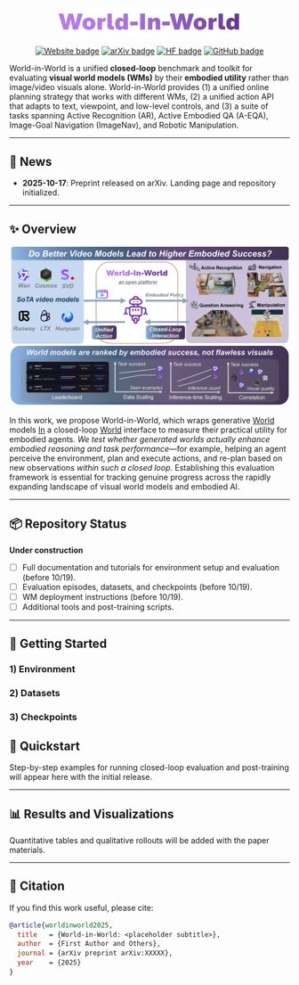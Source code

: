 <!-- # World-in-World -->

<p align="center">
  <img src="./assets/logo.svg" width="330" alt="World-in-World logo"/>
</p>

<div align="center">
  <a href="https://world-in-world.github.io/"><img src="https://img.shields.io/badge/🌐 Website-Visit-slateblue" alt="Website badge"></a>
  <a href="https://arxiv.org/abs/"><img src="https://img.shields.io/badge/arXiv-Abstract-orange" alt="arXiv badge"></a>
  <a href="https://huggingface.co"><img src="https://img.shields.io/badge/%F0%9F%A4%97%20Hugging%20Face-Page-goldenrod" alt="HF badge"></a>
  <a href="https://github.com/World-In-World/world-in-world" target="_blank"><img src="https://img.shields.io/badge/GitHub-Repo-darkgray?style=flat&logo=github" alt="GitHub badge"></a>
</div>

World-in-World is a unified **closed-loop** benchmark and toolkit for evaluating **visual world models (WMs)** by their **embodied utility** rather than image/video visuals alone. World-in-World provides (1) a unified online planning strategy that works with different WMs, (2) a unified action API that adapts to text, viewpoint, and low-level controls, and (3) a suite of tasks spanning Active Recognition (AR), Active Embodied QA (A-EQA), Image-Goal Navigation (ImageNav), and Robotic Manipulation.

---

## 📰 News
- **2025-10-17**: Preprint released on arXiv. Landing page and repository initialized.

---

## ✨ Overview

![Overview](assets/overview.png)

In this work, we propose World-in-World, which wraps generative <u>World</u> models <u>In</u> a closed-loop <u>World</u> interface to measure their practical utility for embodied agents. *We test whether generated worlds actually enhance embodied reasoning and task performance*—for example, helping an agent perceive the environment, plan and execute actions, and re-plan based on new observations *within such a closed loop*. Establishing this evaluation framework is essential for tracking genuine progress across the rapidly expanding landscape of visual world models and embodied AI.

---

## 📦 Repository Status

**Under construction**
- [ ] Full documentation and tutorials for environment setup and evaluation (before 10/19).
- [ ] Evaluation episodes, datasets, and checkpoints (before 10/19).
- [ ] WM deployment instructions (before 10/19).
- [ ] Additional tools and post-training scripts.

---

## 🚀 Getting Started

### 1) Environment


### 2) Datasets


### 3) Checkpoints

## 🧰 Quickstart
Step-by-step examples for running closed-loop evaluation and post-training will appear here with the initial release.

---

## 📊 Results and Visualizations
Quantitative tables and qualitative rollouts will be added with the paper materials.

---

## 📝 Citation

If you find this work useful, please cite:
```bibtex
@article{worldinworld2025,
  title   = {World-in-World: <placeholder subtitle>},
  author  = {First Author and Others},
  journal = {arXiv preprint arXiv:XXXXX},
  year    = {2025}
}
